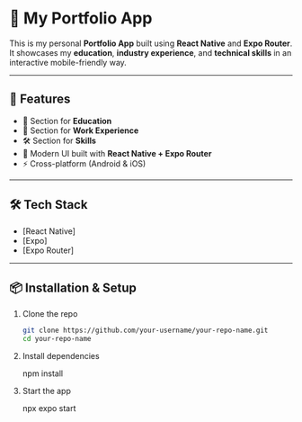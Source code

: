 # 📱 My Portfolio App

This is my personal **Portfolio App** built using **React Native** and **Expo Router**.  
It showcases my **education**, **industry experience**, and **technical skills** in an interactive mobile-friendly way.

---

## 🚀 Features
- 📖 Section for **Education**
- 💼 Section for **Work Experience**
- 🛠️ Section for **Skills**
- 🎨 Modern UI built with **React Native + Expo Router**
- ⚡ Cross-platform (Android & iOS)

---

## 🛠️ Tech Stack
- [React Native]
- [Expo]
- [Expo Router]

---

## 📦 Installation & Setup

1. Clone the repo
   ```bash
   git clone https://github.com/your-username/your-repo-name.git
   cd your-repo-name

2. Install dependencies

   npm install


3. Start the app

   npx expo start

